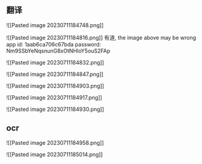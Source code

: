 ## 翻译
![[Pasted image 20230711184748.png]]

![[Pasted image 20230711184816.png]]
有道, the image above may be wrong
app id: 1aab6ca706c67bda
password: Nm9SSbYeNqsnunG8xOtNHloY5ouS2FAp

![[Pasted image 20230711184832.png]]

![[Pasted image 20230711184847.png]]

![[Pasted image 20230711184903.png]]

![[Pasted image 20230711184917.png]]

![[Pasted image 20230711184930.png]]

## ocr
![[Pasted image 20230711184958.png]]

![[Pasted image 20230711185014.png]]

